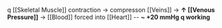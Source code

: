 q [[Skeletal Muscle]] contraction → compresson [[Veins]] → **↑ [[Venous Pressure]]** → [[Blood]] forced into [[Heart]] -- **~ +20 mmHg q working**


